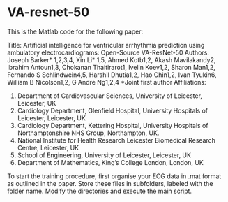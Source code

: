# VA-resnet-50

This is the Matlab code for  the following paper: 

Title: Artificial intelligence for ventricular arrhythmia prediction using ambulatory electrocardiograms: Open-Source VA-ResNet-50
Authors: Joseph Barker* 1,2,3,4, Xin Li* 1,5, Ahmed Kotb1,2, Akash Mavilakandy2, Ibrahim Antoun1,3, Chokanan Thaitirarot1, Ivelin Koev1,2, Sharon Man1,2, Fernando S Schlindwein4,5, Harshil Dhutia1,2, Hao Chin1,2, Ivan Tyukin6, William B Nicolson1,2, G Andre Ng1,2,4
*Joint first author
Affiliations: 
1. Department of Cardiovascular Sciences, University of Leicester, Leicester, UK
2. Cardiology Department, Glenfield Hospital, University Hospitals of Leicester, Leicester, UK
3. Cardiology Department, Kettering Hospital, University Hospitals of Northamptonshire NHS Group, Northampton, UK.
4. National Institute for Health Research Leicester Biomedical Research Centre, Leicester, UK
5. School of Engineering, University of Leicester, Leicester, UK
6. Department of Mathematics, King’s College London, London, UK


To start the training procedure, first organise your ECG data in .mat format as outlined in the paper. 
Store these files in subfolders,  labeled with the  folder name. 
Modify the directories and execute the main script.
